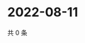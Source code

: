 # 2022-08-11

共 0 条

<!-- BEGIN WEIBO -->
<!-- 最后更新时间 Thu Aug 11 2022 14:20:00 GMT+0800 (China Standard Time) -->

<!-- END WEIBO -->
